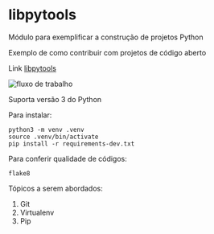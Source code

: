 # libpytools

Módulo para exemplificar a construção de projetos Python

Exemplo de como contribuir com projetos de código aberto

Link [libpytools](https://github.com/FerreiraMa/libpytools/)

![fluxo de trabalho](https://github.com/FerreiraMa/libpytools/blob/main/.github/workflows/python-app.yml/badge.svg)

Suporta versão 3 do Python

Para instalar:

```console
python3 -m venv .venv
source .venv/bin/activate
pip install -r requirements-dev.txt
```

Para conferir qualidade de códigos:

```console
flake8

```

Tópicos a serem abordados:
1. Git
2. Virtualenv
3. Pip